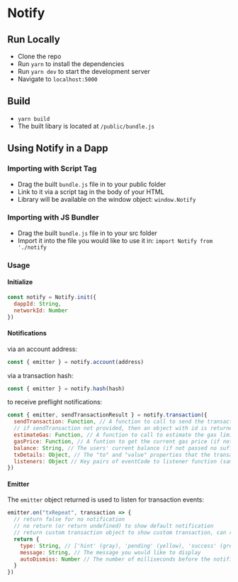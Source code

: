 # Notify

## Run Locally

- Clone the repo
- Run `yarn` to install the dependencies
- Run `yarn dev` to start the development server
- Navigate to `localhost:5000`

## Build

- `yarn build`
- The built libary is located at `/public/bundle.js`

## Using Notify in a Dapp

### Importing with Script Tag

- Drag the built `bundle.js` file in to your public folder
- Link to it via a script tag in the body of your HTML
- Library will be available on the window object: `window.Notify`

### Importing with JS Bundler

- Drag the built `bundle.js` file in to your src folder
- Import it into the file you would like to use it in: `import Notify from './notify`

### Usage

#### Initialize

```javascript
const notify = Notify.init({
  dappId: String,
  networkId: Number
})
```

#### Notifications

via an account address:

```javascript
const { emitter } = notify.account(address)
```

via a transaction hash:

```javascript
const { emitter } = notify.hash(hash)
```

to receive preflight notifications:

```javascript
const { emitter, sendTransactionResult } = notify.transaction({
  sendTransaction: Function, // A function to call to send the transaction
  // if sendTransaction not provided, then an object with id is returned to be passed to notify.hash after you have initiated the transaction yourself
  estimateGas: Function, // A function to call to estimate the gas limit for this transaction (if not passed no sufficient balance check)
  gasPrice: Function, // A funtion to get the current gas price (if not passed no sufficient balance check)
  balance: String, // The users' current balance (if not passed no sufficient balance check)
  txDetails: Object, // The "to" and "value" properties that the transaction is going to be initiated with (if not passed no duplicate transaction check)
  listeners: Object // Key pairs of eventCode to listener function (same function structure as emitter callback)
})
```

#### Emitter

The `emitter` object returned is used to listen for transaction events:

```javascript
emitter.on("txRepeat", transaction => {
  // return false for no notification
  // no return (or return undefined) to show default notification
  // return custom transaction object to show custom transaction, can return all or one of the following parameters:
  return {
    type: String, // ['hint' (gray), 'pending' (yellow), 'success' (green), 'error' (red)]
    message: String, // The message you would like to display
    autoDismiss: Number // The number of milliseconds before the notification automatically hides or false for no autodismiss
  }
})
```

